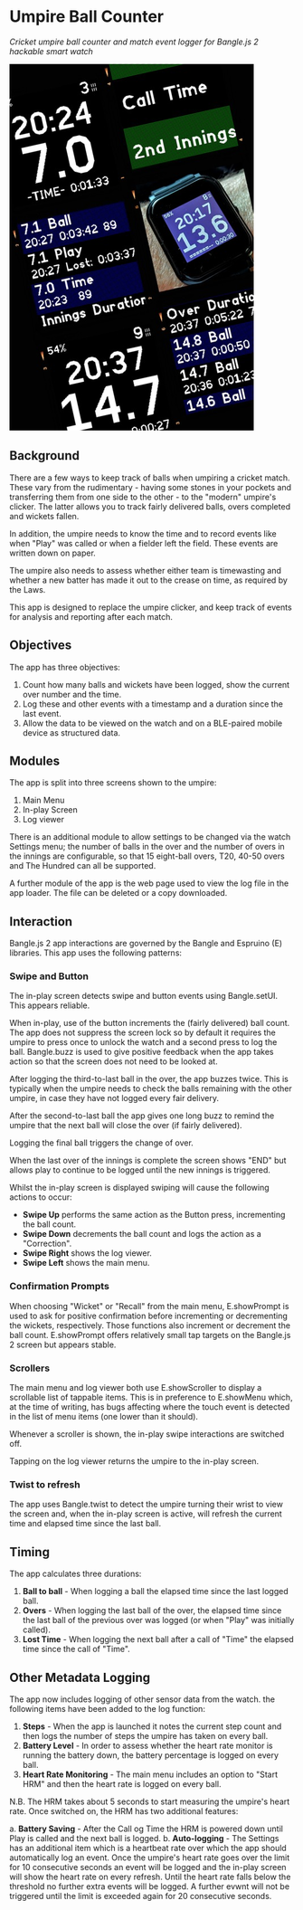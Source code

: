 # Umpire Ball Counter
*Cricket umpire ball counter and match event logger for Bangle.js 2 hackable smart watch*

![Bangle.js2 smart watch in a collage of screenshots](20250511_210249-COLLAGE.jpg)

## Background
There are a few ways to keep track of balls when umpiring a cricket match. These vary from the rudimentary - having some stones in your pockets and transferring them from one side to the other - to the "modern" umpire's clicker. The latter allows you to track fairly delivered balls, overs completed and wickets fallen.

In addition, the umpire needs to know the time and to record events like when "Play" was called or when a fielder left the field. These events are written down on paper.

The umpire also needs to assess whether either team is timewasting and whether a new batter has made it out to the crease on time, as required by the Laws.

This app is designed to replace the umpire clicker, and keep track of events for analysis and reporting after each match.

## Objectives ##

The app has three objectives:
1. Count how many balls and wickets have been logged, show the current over number and the time.
2. Log these and other events with a timestamp and a duration since the last event.
3. Allow the data to be viewed on the watch and on a BLE-paired mobile device as structured data.

## Modules ##

The app is split into three screens shown to the umpire:
1. Main Menu
2. In-play Screen
3. Log viewer

There is an additional module to allow settings to be changed via the watch Settings menu; the number of balls in the over and the number of overs in the innings are configurable, so that 15 eight-ball overs, T20, 40-50 overs and The Hundred can all be supported.

A further module of the app is the web page used to view the log file in the app loader. The file can be deleted or a copy downloaded.

## Interaction ##

Bangle.js 2 app interactions are governed by the Bangle and Espruino (E) libraries. This app uses the following patterns:

### Swipe and Button ###

The in-play screen detects swipe and button events using Bangle.setUI. This appears reliable. 

When in-play, use of the button increments the (fairly delivered) ball count. The app does not suppress the screen lock so by default it requires the umpire to press once to unlock the watch and a second press to log the ball. Bangle.buzz is used to give positive feedback when the app takes action so that the screen does not need to be looked at.

After logging the third-to-last ball in the over, the app buzzes twice. This is typically when the umpire needs to check the balls remaining with the other umpire, in case they have not logged every fair delivery.

After the second-to-last ball the app gives one long buzz to remind the umpire that the next ball will close the over (if fairly delivered).

Logging the final ball triggers the change of over. 

When the last over of the innings is complete the screen shows "END" but allows play to continue to be logged until the new innings is triggered.

Whilst the in-play screen is displayed swiping will cause the following actions to occur:
- **Swipe Up** performs the same action as the Button press, incrementing the ball count.
- **Swipe Down** decrements the ball count and logs the action as a "Correction".
- **Swipe Right** shows the log viewer. 
- **Swipe Left** shows the main menu.

### Confirmation Prompts ###

When choosing "Wicket" or "Recall" from the main menu, E.showPrompt is used to ask for positive confirmation before incrementing or decrementing the wickets, respectively. Those functions also increment or decrement the ball count. E.showPrompt offers relatively small tap targets on the Bangle.js 2 screen but appears stable.

### Scrollers ###

The main menu and log viewer both use E.showScroller to display a scrollable list of tappable items. This is in preference to E.showMenu which, at the time of writing, has bugs affecting where the touch event is detected in the list of menu items (one lower than it should).

Whenever a scroller is shown, the in-play swipe interactions are switched off.

Tapping on the log viewer returns the umpire to the in-play screen.

### Twist to refresh ###

The app uses Bangle.twist to detect the umpire turning their wrist to view the screen and, when the in-play screen is active, will refresh the current time and elapsed time since the last ball.

## Timing ##

The app calculates three durations:
1. **Ball to ball** - When logging a ball the elapsed time since the last logged ball.
2. **Overs** - When logging the last ball of the over, the elapsed time since the last ball of the previous over was logged (or when "Play" was initially called).
3. **Lost Time** - When logging the next ball after a call of "Time" the elapsed time since the call of "Time".

## Other Metadata Logging ##

The app now includes logging of other sensor data from the watch. the following items have been added to the log function:

1. **Steps** - When the app is launched it notes the current step count and then logs the number of steps the umpire has taken on every ball.
2. **Battery Level** - In order to assess whether the heart rate monitor is running the battery down, the battery percentage is logged on every ball.
3. **Heart Rate Monitoring** - The main menu includes an option to "Start HRM" and then the heart rate is logged on every ball.

N.B. The HRM takes about 5 seconds to start measuring the umpire's heart rate. Once switched on, the HRM has two additional features:

a. **Battery Saving** - After the Call og Time the HRM is powered down until Play is called and the next ball is logged.
b. **Auto-logging** - The Settings has an additional item which is a heartbeat rate over which the app should automatically log an event. Once the umpire's heart rate goes over the limit for 10 consecutive seconds an event will be logged and the in-play screen will show the heart rate on every refresh. Until the heart rate falls below the threshold no further extra events will be logged. A further evwnt will not be triggered until the limit is exceeded again for 20 consecutive seconds.
